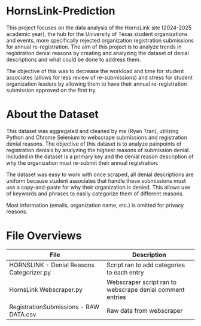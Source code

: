 # HornsLink-Prediction
This project focuses on the data analysis of the HornsLink site (2024-2025 academic year), the hub for the University of Texas student organizations and events, more specifically rejected organization registration submissions for annual re-registration. The aim of this project is to analyze trends in registration denial reasons by creating and analyzing the dataset of denial descriptions and what could be done to address them.

The objective of this was to decrease the workload and time for student associates (allows for less review of re-submissions) and stress for student organization leaders by allowing them to have their annual re-registration submission approved on the first try.

# About the Dataset
This dataset was aggregated and cleaned by me (Ryan Tran), utilizing Python and Chrome Selenium to webscrape submissions and registration denial reasons. The objective of this dataset is to analyze painpoints of registration denials by analyzing the highest reasons of submission denial. Included in the dataset is a primary key and the denial reason description of why the organization must re-submit their annual registration.

The dataset was easy to work with once scraped, all denial descriptions are uniform because student associates that handle these submissions must use a copy-and-paste for why their organization is denied. This allows use of keywords and phrases to easily categorize them of different reasons.

 Most information (emails, organization name, etc.) is omitted for privacy reasons.

# File Overviews

| File | Description |
| --- | --- |
| HORNSLINK - Denial Reasons Categorizer.py | Script ran to add categories to each entry |
| HornsLink Webscraper.py | Webscraper script ran to webscrape denial comment entries |
| RegistrationSubmissions - RAW DATA.csv | Raw data from webscraper |
